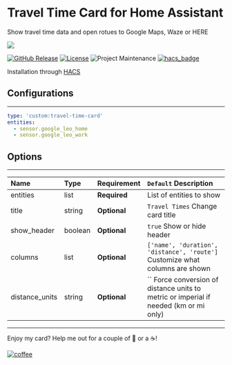 # Travel Time Card for Home Assistant

Show travel time data and open rotues to Google Maps, Waze or HERE

<img src='https://raw.githubusercontent.com/ljmerza/travel-time-card/master/card.png' />

[![GitHub Release][releases-shield]][releases]
[![License][license-shield]](LICENSE.md)
![Project Maintenance][maintenance-shield]
[![hacs_badge](https://img.shields.io/badge/HACS-Default-orange.svg?style=for-the-badge)](https://github.com/custom-components/hacs)

Installation through [HACS](https://github.com/custom-components/hacs)

## Configurations

---

```yaml
type: 'custom:travel-time-card'
entities:
  - sensor.google_leo_home
  - sensor.google_leo_work
```

## Options

---
| Name | Type | Requirement | `Default` Description
| :---- | :---- | :------- | :----------- |
| entities | list | **Required** | List of entities to show
| title | string | **Optional** | `Travel Times` Change card title
| show_header | boolean | **Optional** | `true` Show or hide header
| columns | list | **Optional** | `['name', 'duration', 'distance', 'route']` Customize what columns are shown
| distance_units | string | **Optional** | `` Force conversion of distance units to metric or imperial if needed (km or mi only)

---

Enjoy my card? Help me out for a couple of :beers: or a :coffee:!

[![coffee](https://www.buymeacoffee.com/assets/img/custom_images/black_img.png)](https://www.buymeacoffee.com/JMISm06AD)

[commits-shield]: https://img.shields.io/github/commit-activity/y/ljmerza/travel-time-card.svg?style=for-the-badge
[commits]: https://github.com/ljmerza/travel-time-card/commits/master
[license-shield]: https://img.shields.io/github/license/ljmerza/travel-time-card.svg?style=for-the-badge
[maintenance-shield]: https://img.shields.io/badge/maintainer-Leonardo%20Merza%20%40ljmerza-blue.svg?style=for-the-badge
[releases-shield]: https://img.shields.io/github/release/ljmerza/travel-time-card.svg?style=for-the-badge
[releases]: https://github.com/ljmerza/travel-time-card/releases
